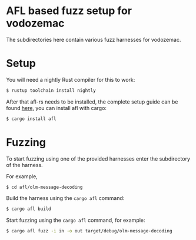 # AFL based fuzz setup for vodozemac

The subdirectories here contain various fuzz harnesses for vodozemac.

# Setup

You will need a nightly Rust compiler for this to work:

```bash
$ rustup toolchain install nightly
```

After that afl-rs needs to be installed, the complete setup guide can be found
[here](https://rust-fuzz.github.io/book/afl/setup.html), you can install afl
with cargo:

```bash
$ cargo install afl
```

# Fuzzing

To start fuzzing using one of the provided harnesses enter the subdirectory of
the harness.

For example,

```bash
$ cd afl/olm-message-decoding
```

Build the harness using the `cargo afl` command:

```bash
$ cargo afl build
```

Start fuzzing using the `cargo afl` command, for example:

```bash
$ cargo afl fuzz -i in -o out target/debug/olm-message-decoding
```
